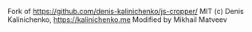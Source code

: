 Fork of https://github.com/denis-kalinichenko/js-cropper/
MIT (c) Denis Kalinichenko, https://kalinichenko.me
Modified by Mikhail Matveev
